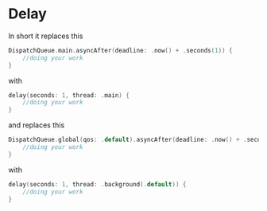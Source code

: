 # Delay

In short it replaces this 
```Swift 
DispatchQueue.main.asyncAfter(deadline: .now() + .seconds(1)) {
    //doing your work
}
```

with 
```Swift 
delay(seconds: 1, thread: .main) {
    //doing your work
}
```

and replaces this
```Swift 
DispatchQueue.global(qos: .default).asyncAfter(deadline: .now() + .seconds(1)) {
    //doing your work
}
```

with 
```Swift 
delay(seconds: 1, thread: .background(.default)) {
    //doing your work
}
```
